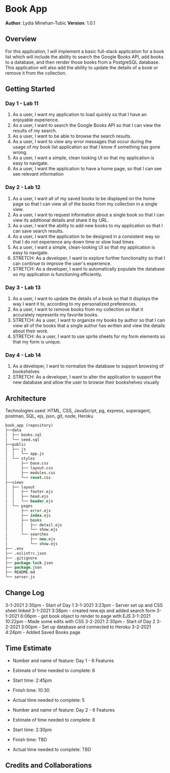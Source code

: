 # Book App

**Author**: Lydia Minehan-Tubic
**Version**: 1.0.1

## Overview

For this application, I will implement a basic full-stack application for a book list which will include the ability to search the Google Books API, add books to a database, and then render those books from a PostgreSQL database. This application will also add the ability to update the details of a book or remove it from the collection.

## Getting Started

### Day 1 - Lab 11

1. As a user, I want my application to load quickly so that I have an enjoyable experience.
2. As a user, I want to search the Google Books API so that I can view the results of my search.
3. As a user, I want to be able to browse the search results.
4. As a user, I want to view any error messages that occur during the usage of my book list application so that I know if something has gone wrong.
5. As a user, I want a simple, clean looking UI so that my application is easy to navigate.
6. As a user, I want the application to have a home page, so that I can see see relevant information

### Day 2 - Lab 12

1. As a user, I want all of my saved books to be displayed on the home page so that I can view all of the books from my collection in a single view.
2. As a user, I want to request information about a single book so that I can view its additional details and share it by URL.
3. As a user, I want the ability to add new books to my application so that I can save search results.
4. As a user, I want the application to be designed in a consistent way so that I do not experience any down time or slow load times.
5. As a user, I want a simple, clean-looking UI so that my application is easy to navigate.
6. STRETCH: As a developer, I want to explore further functionality so that I can continue to improve the user's experience.
7. STRETCH: As a developer, I want to automatically populate the database so my application is functioning efficiently.

### Day 3 - Lab 13

1. As a user, I want to update the details of a book so that it displays the way I want it to, according to my personalized preferences.
2. As a user, I want to remove books from my collection so that it accurately represents my favorite books.
3. STRETCH: As a user, I want to organize my books by author so that I can view all of the books that a single author has written and view the details about their work.
4. STRETCH: As a user, I want to use sprite sheets for my form elements so that my form is unique.

### Day 4 - Lab 14

1. As a developer, I want to normalize the database to support browsing of bookshelves
2. STRETCH: As a developer, I want to alter the application to support the new database and allow the user to browse their bookshelves visually

## Architecture

Technologies used: HTML, CSS, JavaScript, pg, express, superagent, postman, SQL, ejs, json, git, node, Heroku

```SQL
book_app (repository)
├──data
│  ├── books.sql
│  └── seed.sql
├──public
│  ├── js
│  │   └── app.js
│  └── styles
│      ├── base.css
│      ├── layout.css
│      ├── modules.css
│      └── reset.css
├──views
│  ├── layout
│  │   ├── footer.ejs
│  │   ├── head.ejs
│  │   └── header.ejs
│  └── pages
│      ├── error.ejs
│      ├── index.ejs
│      ├── books
│      │   ├── detail.ejs
│      │   └── show.ejs
│      └── searches
│          ├── new.ejs
│          └── show.ejs
├── .env
├── .eslintrc.json
├── .gitignore
├── package-lock.json
├── package.json
├── README.md
└── server.js
```

## Change Log

3-1-2021 2:30pm - Start of Day 1
3-1-2021 3:23pm - Server set up and CSS sheet linked
3-1-2021 3:38pm - created new.ejs and added search form
3-1-2021 6:06pm - got book object to render to page with EJS
3-1-2021 10:22pm - Made some edits with CSS
3-2-2021 2:30pm - Start of Day 2
3-2-2021 3:00pm - Set up database and connected to Heroku
3-2-2021 4:24pm - Added Saved Books page


## Time Estimate

* Number and name of feature: Day 1 - 6 Features
* Estimate of time needed to complete: 6
* Start time: 2:45pm
* Finish time: 10:30
* Actual time needed to complete: 5

* Number and name of feature: Day 2 - 6 Features
* Estimate of time needed to complete: 8
* Start time: 2:30pm
* Finish time: TBD
* Actual time needed to complete: TBD

## Credits and Collaborations
